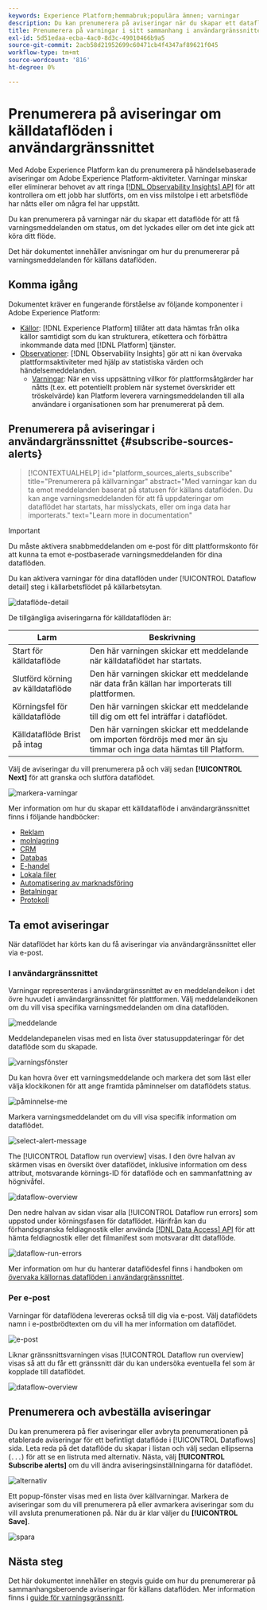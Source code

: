 ```yaml
---
keywords: Experience Platform;hemmabruk;populära ämnen; varningar
description: Du kan prenumerera på aviseringar när du skapar ett dataflöde för att få varningsmeddelanden om status, lyckade eller misslyckade flödeskörningar.
title: Prenumerera på varningar i sitt sammanhang i användargränssnittet
exl-id: 5d51edaa-ecba-4ac0-8d3c-49010466b9a5
source-git-commit: 2acb58d21952699c60471cb4f4347af89621f045
workflow-type: tm+mt
source-wordcount: '816'
ht-degree: 0%

---
```


# Prenumerera på aviseringar om källdataflöden i användargränssnittet

Med Adobe Experience Platform kan du prenumerera på händelsebaserade aviseringar om Adobe Experience Platform-aktiviteter. Varningar minskar eller eliminerar behovet av att ringa [[!DNL Observability Insights] API](../../../observability/api/overview.md) för att kontrollera om ett jobb har slutförts, om en viss milstolpe i ett arbetsflöde har nåtts eller om några fel har uppstått.

Du kan prenumerera på varningar när du skapar ett dataflöde för att få varningsmeddelanden om status, om det lyckades eller om det inte gick att köra ditt flöde.

Det här dokumentet innehåller anvisningar om hur du prenumererar på varningsmeddelanden för källans dataflöden.

## Komma igång

Dokumentet kräver en fungerande förståelse av följande komponenter i Adobe Experience Platform:

* [Källor](../../home.md): [!DNL Experience Platform] tillåter att data hämtas från olika källor samtidigt som du kan strukturera, etikettera och förbättra inkommande data med [!DNL Platform] tjänster.
* [Observationer](../../../observability/home.md): [!DNL Observability Insights] gör att ni kan övervaka plattformsaktiviteter med hjälp av statistiska värden och händelsemeddelanden.
   * [Varningar](../../../observability/alerts/overview.md): När en viss uppsättning villkor för plattformsåtgärder har nåtts (t.ex. ett potentiellt problem när systemet överskrider ett tröskelvärde) kan Platform leverera varningsmeddelanden till alla användare i organisationen som har prenumererat på dem.

## Prenumerera på aviseringar i användargränssnittet {#subscribe-sources-alerts}

>[!CONTEXTUALHELP]
>id="platform_sources_alerts_subscribe"
>title="Prenumerera på källvarningar"
>abstract="Med varningar kan du ta emot meddelanden baserat på statusen för källans dataflöden. Du kan ange varningsmeddelanden för att få uppdateringar om dataflödet har startats, har misslyckats, eller om inga data har importerats."
>text="Learn more in documentation"

>[!IMPORTANT]
>
>Du måste aktivera snabbmeddelanden om e-post för ditt plattformskonto för att kunna ta emot e-postbaserade varningsmeddelanden för dina dataflöden.

Du kan aktivera varningar för dina dataflöden under [!UICONTROL Dataflow detail] steg i källarbetsflödet på källarbetsytan.

![dataflöde-detail](../../images/tutorials/alerts/dataflow-detail.png)

De tillgängliga aviseringarna för källdataflöden är:

| Larm | Beskrivning |
| --- | --- |
| Start för källdataflöde | Den här varningen skickar ett meddelande när källdataflödet har startats. |
| Slutförd körning av källdataflöde | Den här varningen skickar ett meddelande när data från källan har importerats till plattformen. |
| Körningsfel för källdataflöde | Den här varningen skickar ett meddelande till dig om ett fel inträffar i dataflödet. |
| Källdataflöde Brist på intag | Den här varningen skickar ett meddelande om importen fördröjs med mer än sju timmar och inga data hämtas till Platform. |

Välj de aviseringar du vill prenumerera på och välj sedan **[!UICONTROL Next]** för att granska och slutföra dataflödet.

![markera-varningar](../../images/tutorials/alerts/select-alerts.png)

Mer information om hur du skapar ett källdataflöde i användargränssnittet finns i följande handböcker:

* [Reklam](./dataflow/advertising.md)
* [molnlagring](./dataflow/batch/cloud-storage.md)
* [CRM](./dataflow/crm.md)
* [Databas](./dataflow/databases.md)
* [E-handel](./dataflow/ecommerce.md)
* [Lokala filer](./create/local-system/local-file-upload.md)
* [Automatisering av marknadsföring](./dataflow/marketing-automation.md)
* [Betalningar](./dataflow/payments.md)
* [Protokoll](./dataflow/protocols.md)

## Ta emot aviseringar

När dataflödet har körts kan du få aviseringar via användargränssnittet eller via e-post.

### I användargränssnittet

Varningar representeras i användargränssnittet av en meddelandeikon i det övre huvudet i användargränssnittet för plattformen. Välj meddelandeikonen om du vill visa specifika varningsmeddelanden om dina dataflöden.

![meddelande](../../images/tutorials/alerts/notification.png)

Meddelandepanelen visas med en lista över statusuppdateringar för det dataflöde som du skapade.

![varningsfönster](../../images/tutorials/alerts/alert-window.png)

Du kan hovra över ett varningsmeddelande och markera det som läst eller välja klockikonen för att ange framtida påminnelser om dataflödets status.

![påminnelse-me](../../images/tutorials/alerts/remind-me.png)

Markera varningsmeddelandet om du vill visa specifik information om dataflödet.

![select-alert-message](../../images/tutorials/alerts/select-alert-message.png)

The [!UICONTROL Dataflow run overview] visas. I den övre halvan av skärmen visas en översikt över dataflödet, inklusive information om dess attribut, motsvarande körnings-ID för dataflöde och en sammanfattning av högnivåfel.

![dataflow-overview](../../images/tutorials/alerts/dataflow-overview.png)

Den nedre halvan av sidan visar alla [!UICONTROL Dataflow run errors] som uppstod under körningsfasen för dataflödet. Härifrån kan du förhandsgranska feldiagnostik eller använda [[!DNL Data Access] API](https://www.adobe.io/experience-platform-apis/references/data-access/) för att hämta feldiagnostik eller det filmanifest som motsvarar ditt dataflöde.

![dataflow-run-errors](../../images/tutorials/alerts/dataflow-run-error.png)

Mer information om hur du hanterar dataflödesfel finns i handboken om [övervaka källornas dataflöden i användargränssnittet](../../../dataflows/ui/monitor-sources.md).

### Per e-post

Varningar för dataflödena levereras också till dig via e-post. Välj dataflödets namn i e-postbrödtexten om du vill ha mer information om dataflödet.

![e-post](../../images/tutorials/alerts/email.png)

Liknar gränssnittsvarningen visas [!UICONTROL Dataflow run overview] visas så att du får ett gränssnitt där du kan undersöka eventuella fel som är kopplade till dataflödet.

![dataflow-overview](../../images/tutorials/alerts/dataflow-overview.png)

## Prenumerera och avbeställa aviseringar

Du kan prenumerera på fler aviseringar eller avbryta prenumerationen på etablerade aviseringar för ett befintligt dataflöde i [!UICONTROL Dataflows] sida. Leta reda på det dataflöde du skapar i listan och välj sedan ellipserna (`...`) för att se en listruta med alternativ. Nästa, välj **[!UICONTROL Subscribe alerts]** om du vill ändra aviseringsinställningarna för dataflödet.

![alternativ](../../images/tutorials/alerts/options.png)

Ett popup-fönster visas med en lista över källvarningar. Markera de aviseringar som du vill prenumerera på eller avmarkera aviseringar som du vill avsluta prenumerationen på. När du är klar väljer du **[!UICONTROL Save]**.

![spara](../../images/tutorials/alerts/save.png)

## Nästa steg

Det här dokumentet innehåller en stegvis guide om hur du prenumererar på sammanhangsberoende aviseringar för källans dataflöden. Mer information finns i [guide för varningsgränssnitt](../../../observability/alerts/ui.md).